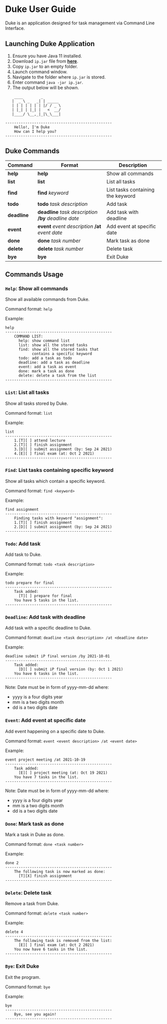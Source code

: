 # Duke User Guide

Duke is an application designed for task management via Command Line Interface.

## Launching Duke Application

1. Ensure you have Java 11 installed.
2. Download `ip.jar` file from [**here**](https://github.com/NonRNP/ip/releases).
3. Copy `ip.jar` to an empty folder.
4. Launch command window.
5. Navigate to the folder where `ip.jar` is stored.
6. Enter command `java -jar ip.jar`.
7. The output below will be shown.

```
    ____        _
   |  _ \ _   _| | _____
   | | | | | | | |/ / _ \
   | |_| | |_| |   <  __/
   |____/ \__,_|_|\_\___|

------------------------------------------------
    Hello!, I'm Duke
    How can I help you?
------------------------------------------------
```



## Duke Commands 

Command | Format | Description
------- | ------ | -----------
**help** | **help** | Show all commands
**list** | **list** | List all tasks
**find** | **find** *keyword* | List tasks containing the keyword
**todo** | **todo** *task description* | Add task
**deadline** | **deadline** *task description* **/by** *deadline date* | Add task with deadline
**event** | **event** *event description* **/at** *event date* | Add event at specific date
**done** | **done** *task number* | Mark task as done
**delete** | **delete** *task number* | Delete task
**bye** | **bye** | Exit Duke

## Commands Usage

### `Help`: Show all commands

Show all available commands from Duke.

Command format: `help`

Example:

```
help
------------------------------------------------
    COMMAND LIST:
      help: show command list
      list: show all the stored tasks
      find: show all the stored tasks that
            contains a specific keyword
      todo: add a task as todo
      deadline: add a task as deadline
      event: add a task as event
      done: mark a task as done
      delete: delete a task from the list
------------------------------------------------
```

### `List`: List all tasks

Show all tasks stored by Duke.

Command format: `list`

Example:

```
list
------------------------------------------------
    1.[T][ ] attend lecture
    2.[T][ ] finish assignment
    3.[D][ ] submit assignment (by: Sep 24 2021)
    4.[E][ ] final exam (at: Oct 2 2021)
------------------------------------------------
```

### `Find`: List tasks containing specific keyword

Show all tasks which contain a specific keyword.

Command format: `find <keyword>`

Example:

```
find assignment
------------------------------------------------
    Finding tasks with keyword "assignment":
    1.[T][ ] finish assignment
    2.[D][ ] submit assignment (by: Sep 24 2021)
------------------------------------------------
```

### `Todo`: Add task

Add task to Duke.

Command format: `todo <task description>`

Example:

```
todo prepare for final
------------------------------------------------
    Task added: 
      [T][ ] prepare for final
    You have 5 tasks in the list.
------------------------------------------------
```

### `Deadline`: Add task with deadline

Add task with a specific deadline to Duke.

Command format: `deadline <task description> /at <deadline date>`

Example:

```
deadline submit iP final version /by 2021-10-01
------------------------------------------------
    Task added: 
      [D][ ] submit iP final version (by: Oct 1 2021)
    You have 6 tasks in the list.
------------------------------------------------
```

Note: Date must be in form of yyyy-mm-dd where:
* yyyy is a four digits year
* mm is a two digits month
* dd is a two digits date

### `Event`: Add event at specific date

Add event happening on a specific date to Duke.

Command format: `event <event description> /at <event date>`

Example:

```
event project meeting /at 2021-10-19
------------------------------------------------
    Task added: 
      [E][ ] project meeting (at: Oct 19 2021)
    You have 7 tasks in the list.
------------------------------------------------
```

Note: Date must be in form of yyyy-mm-dd where:
* yyyy is a four digits year
* mm is a two digits month
* dd is a two digits date

### `Done`: Mark task as done

Mark a task in Duke as done.

Command format: `done <task number>`

Example:

```
done 2
------------------------------------------------
    The following task is now marked as done:
      [T][X] finish assignment
------------------------------------------------
```

### `Delete`: Delete task

Remove a task from Duke.

Command format: `delete <task number>`

Example:

```
delete 4
------------------------------------------------
    The following task is removed from the list: 
      [E][ ] final exam (at: Oct 2 2021)
    You now have 6 tasks in the list.
------------------------------------------------
```

### `Bye`: Exit Duke

Exit the program.

Command format: `bye`

Example:

```
bye
------------------------------------------------
    Bye, see you again!
------------------------------------------------
```
